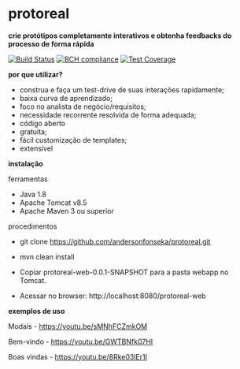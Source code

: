 # protoreal
**crie protótipos completamente interativos e obtenha feedbacks do processo de forma rápida**

[![Build Status](https://travis-ci.org/andersonfonseka/protoreal.svg?branch=master)](https://travis-ci.org/andersonfonseka/protoreal)
[![BCH compliance](https://bettercodehub.com/edge/badge/andersonfonseka/protoreal?branch=master)](https://bettercodehub.com/)
[![Test Coverage](https://api.codeclimate.com/v1/badges/94e489d8b3f8f3452081/test_coverage)](https://codeclimate.com/github/andersonfonseka/protoreal/test_coverage)

**por que utilizar?**

- construa e faça um test-drive de suas interações rapidamente;
- baixa curva de aprendizado;
- foco no analista de negócio/requisitos;
- necessidade recorrente resolvida de forma adequada;
- código aberto 
- gratuita;
- fácil customização de templates;
- extensível

**instalação**

ferramentas

- Java 1.8
- Apache Tomcat v8.5
- Apache Maven 3 ou superior

procedimentos

- git clone https://github.com/andersonfonseka/protoreal.git
- mvn clean install

- Copiar protoreal-web-0.0.1-SNAPSHOT para a pasta webapp no Tomcat.

- Acessar no browser: http://localhost:8080/protoreal-web

**exemplos de uso**

Modais - https://youtu.be/sMNhFCZmkOM

Bem-vindo - https://youtu.be/GWTBNfk07HI

Boas vindas - https://youtu.be/8Rke03lEr1I
